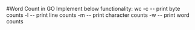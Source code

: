 #Word Count in GO
Implement below functionality: 
    wc 
    -c  -- print byte counts
    -l  -- print line counts
    -m  -- print character counts
    -w  -- print word counts
